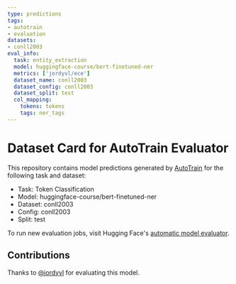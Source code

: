 ```yaml
---
type: predictions
tags:
- autotrain
- evaluation
datasets:
- conll2003
eval_info:
  task: entity_extraction
  model: huggingface-course/bert-finetuned-ner
  metrics: ['jordyvl/ece']
  dataset_name: conll2003
  dataset_config: conll2003
  dataset_split: test
  col_mapping:
    tokens: tokens
    tags: ner_tags
---
```

# Dataset Card for AutoTrain Evaluator

This repository contains model predictions generated by [AutoTrain](https://huggingface.co/autotrain) for the following task and dataset:

* Task: Token Classification
* Model: huggingface-course/bert-finetuned-ner
* Dataset: conll2003
* Config: conll2003
* Split: test

To run new evaluation jobs, visit Hugging Face's [automatic model evaluator](https://huggingface.co/spaces/autoevaluate/model-evaluator).

## Contributions

Thanks to [@jordyvl](https://huggingface.co/jordyvl) for evaluating this model.